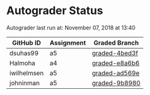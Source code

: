 # Autograder Status
Autograder last run at: November 07, 2018 at 13:40

| GitHub ID | Assignment | Graded Branch |
|-----------|------------|---------------|
| dsuhas99 | a5 | [graded-4bed3f](https://github.com/Fall2018COMP401-001/a5-dsuhas99/tree/graded-4bed3f) | 
| Halmoha | a4 | [graded-e8a6b6](https://github.com/Fall2018COMP401-001/a4-Halmoha/tree/graded-e8a6b6) | 
| iwilhelmsen | a5 | [graded-ad569e](https://github.com/Fall2018COMP401-001/a5-iwilhelmsen/tree/graded-ad569e) | 
| johninman | a5 | [graded-9b8980](https://github.com/Fall2018COMP401-001/a5-johninman/tree/graded-9b8980) | 
